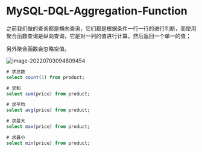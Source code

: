 # MySQL-DQL-Aggregation-Function

之前我们做的查询都是横向查询，它们都是根据条件一行一行的进行判断，而使用聚合函数查询是纵向查询，它是对一列的值进行计算，然后返回一个单一的值；

另外聚合函数会忽略空值。



![image-20220703094809454](C:/Users/wangnaixing/AppData/Roaming/Typora/typora-user-images/image-20220703094809454.png)



```sql
# 求总数
select count(1) from product;

# 求和
select sum(price) from product;

# 求平均
select avg(price) from product;

# 求最大
select max(price) from product;

# 求最小
select min(price) from product;

```

